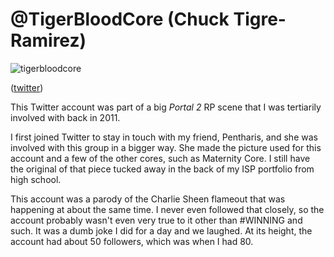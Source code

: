 # @TigerBloodCore (Chuck Tigre-Ramirez)

![tigerbloodcore](https://user-images.githubusercontent.com/5362035/69676132-f744cd00-1054-11ea-886f-1950de0ee282.png)

([twitter](https://twitter.com/TigerBloodCore))

This Twitter account was part of a big *Portal 2* RP scene that I was tertiarily involved with back in 2011.

I first joined Twitter to stay in touch with my friend, Pentharis, and she was involved with this group in a bigger way. 
She made the picture used for this account and a few of the other cores, such as Maternity Core.
I still have the original of that piece tucked away in the back of my ISP portfolio from high school.

This account was a parody of the Charlie Sheen flameout that was happening at about the same time. I never even followed that closely,
so the account probably wasn't even very true to it other than #WINNING and such. It was a dumb joke I did for a day and we laughed.
At its height, the account had about 50 followers, which was when I had 80.
